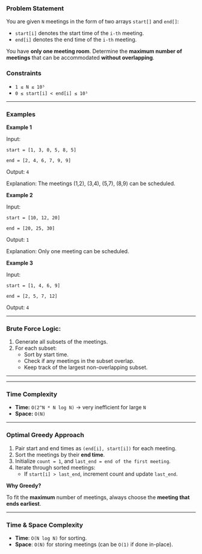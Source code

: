### **Problem Statement**

You are given `N` meetings in the form of two arrays `start[]` and `end[]`:

- `start[i]` denotes the start time of the `i-th` meeting.
- `end[i]` denotes the end time of the `i-th` meeting.

You have **only one meeting room**. Determine the **maximum number of meetings** that can be accommodated **without overlapping**.

### **Constraints**

- `1 ≤ N ≤ 10⁵`
- `0 ≤ start[i] < end[i] ≤ 10⁵`

---

### **Examples**

**Example 1**

Input:

`start = [1, 3, 0, 5, 8, 5]`

`end = [2, 4, 6, 7, 9, 9]`

Output: `4`

Explanation: The meetings (1,2), (3,4), (5,7), (8,9) can be scheduled.

**Example 2**

Input:

`start = [10, 12, 20]`

`end = [20, 25, 30]`

Output: `1`

Explanation: Only one meeting can be scheduled.

**Example 3**

Input:

`start = [1, 4, 6, 9]`

`end = [2, 5, 7, 12]`

Output: `4`

---

### Brute Force Logic:

1. Generate all subsets of the meetings.
2. For each subset:
   - Sort by start time.
   - Check if any meetings in the subset overlap.
   - Keep track of the largest non-overlapping subset.

---

---

### Time Complexity

- **Time:** `O(2^N * N log N)` → very inefficient for large `N`
- **Space:** `O(N)`

---

### **Optimal Greedy Approach**

1. Pair start and end times as `(end[i], start[i])` for each meeting.
2. Sort the meetings by their **end time**.
3. Initialize `count = 1`, and `last_end = end of the first meeting`.
4. Iterate through sorted meetings:
   - If `start[i] > last_end`, increment count and update `last_end`.

**Why Greedy?**

To fit the **maximum** number of meetings, always choose the **meeting that ends earliest**.

---

### **Time & Space Complexity**

- **Time**: `O(N log N)` for sorting.
- **Space**: `O(N)` for storing meetings (can be `O(1)` if done in-place).
